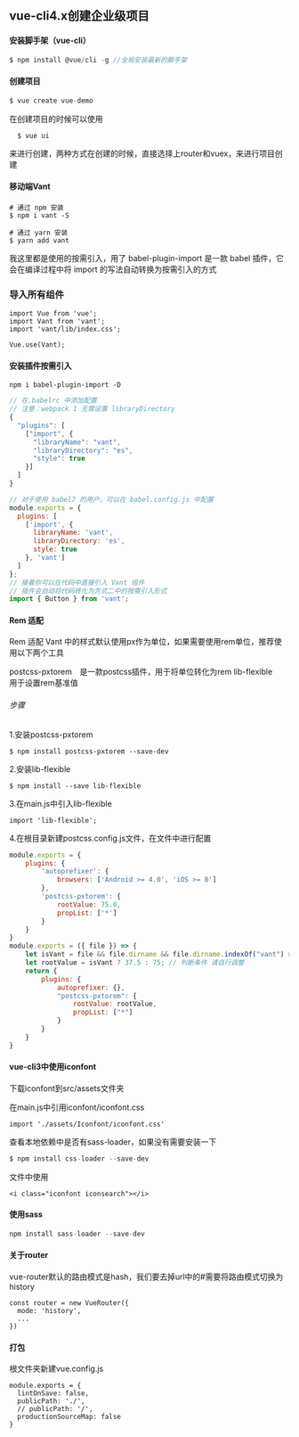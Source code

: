 ##  vue-cli4.x创建企业级项目

#### 安装脚手架（vue-cli）

```js
$ npm install @vue/cli -g //全局安装最新的脚手架
```



#### 创建项目

```js
$ vue create vue-demo
```

在创建项目的时候可以使用

```
  $ vue ui
```

来进行创建，两种方式在创建的时候，直接选择上router和vuex，来进行项目创建

#### 移动端Vant

```
# 通过 npm 安装
$ npm i vant -S

# 通过 yarn 安装
$ yarn add vant
```

我这里都是使用的按需引入，用了
babel-plugin-import 是一款 babel 插件，它会在编译过程中将 import 的写法自动转换为按需引入的方式

### 导入所有组件

```
import Vue from 'vue';
import Vant from 'vant';
import 'vant/lib/index.css';

Vue.use(Vant);
```



#### 安装插件按需引入

```
npm i babel-plugin-import -D
```

```js
// 在.babelrc 中添加配置
// 注意：webpack 1 无需设置 libraryDirectory
{
  "plugins": [
    ["import", {
      "libraryName": "vant",
      "libraryDirectory": "es",
      "style": true
    }]
  ]
}

// 对于使用 babel7 的用户，可以在 babel.config.js 中配置
module.exports = {
  plugins: [
    ['import', {
      libraryName: 'vant',
      libraryDirectory: 'es',
      style: true
    }, 'vant']
  ]
};
// 接着你可以在代码中直接引入 Vant 组件
// 插件会自动将代码转化为方式二中的按需引入形式
import { Button } from 'vant';
```

#### Rem 适配

Rem 适配
Vant 中的样式默认使用px作为单位，如果需要使用rem单位，推荐使用以下两个工具

postcss-pxtorem 是一款postcss插件，用于将单位转化为rem
lib-flexible  用于设置rem基准值


###### 步骤

1.安装postcss-pxtorem

```
$ npm install postcss-pxtorem --save-dev
```

2.安装lib-flexible

```
$ npm install --save lib-flexible
```

3.在main.js中引入lib-flexible

```
import 'lib-flexible';
```

4.在根目录新建postcss.config.js文件，在文件中进行配置

```js
module.exports = {
    plugins: {
        'autoprefixer': {
            browsers: ['Android >= 4.0', 'iOS >= 8']
        },
        'postcss-pxtorem': {
            rootValue: 75.0,
            propList: ['*']
        }
    }
}
module.exports = ({ file }) => {
    let isVant = file && file.dirname && file.dirname.indexOf("vant") > -1;
    let rootValue = isVant ? 37.5 : 75; // 判断条件 请自行调整
    return {
        plugins: {
            autoprefixer: {},
            "postcss-pxtorem": {
                rootValue: rootValue,
                propList: ["*"] 
            }
        }
    }
}
```

#### vue-cli3中使用iconfont

下载iconfont到src/assets文件夹

在main.js中引用iconfont/iconfont.css

```vue
import './assets/Iconfont/iconfont.css'
```

查看本地依赖中是否有sass-loader，如果没有需要安装一下

```js
$ npm install css-loader --save-dev
```

文件中使用

```vue
<i class="iconfont iconsearch"></i>
```

#### 使用sass

```js
npm install sass-loader --save-dev
```



#### 关于router

vue-router默认的路由模式是hash，我们要去掉url中的#需要将路由模式切换为history

```vue
const router = new VueRouter({
  mode: 'history',
  ...
})
```

#### 打包

根文件夹新建vue.config.js

```
module.exports = {
  lintOnSave: false,
  publicPath: './',
  // publicPath: '/',
  productionSourceMap: false
}
```

